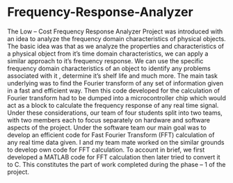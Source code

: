 # Frequency-Response-Analyzer
The Low – Cost Frequency Response Analyzer Project was introduced with an idea to analyze the frequency domain characteristics of physical objects. The basic idea was that as we analyze the properties and characteristics of a physical object from it’s time domain characteristics, we can apply a similar approach to it’s frequency response. We can use the specific frequency domain characteristics of an object to identify any problems associated with it , determine it’s shelf life and much more.  The main task underlying was to find the Fourier transform of any set of information given in a fast and efficient way. Then this code developed for the calculation of Fourier transform had to be dumped into a microcontroller chip which would act as a block to calculate the frequency response of any real time signal. Under these considerations, our team of four students split into two teams, with two members each to focus separately on hardware and software aspects of the project.  Under the software team our main goal was to develop an efficient code for Fast Fourier Transform (FFT) calculation of any real time data given. I and my team mate worked on the similar grounds to develop own code for FFT calculation. To account in brief, we first developed a MATLAB code for FFT calculation then later tried to convert it to C. This constitutes the part of work completed during the phase – 1 of the project. 
